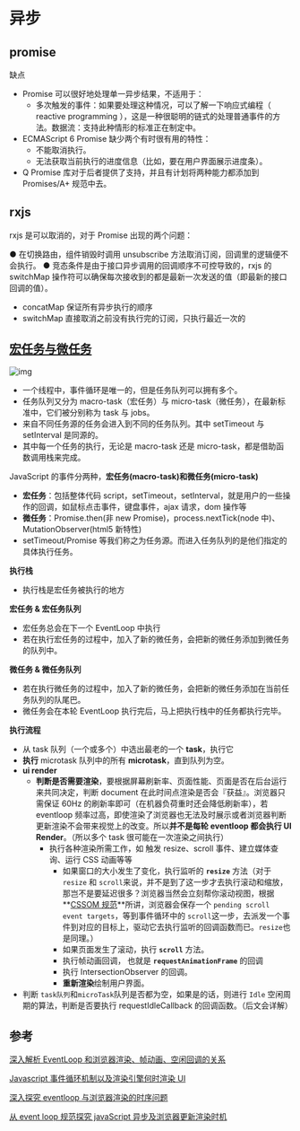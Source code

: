 # 异步

## promise

缺点

- Promise 可以很好地处理单一异步结果，不适用于：
  - 多次触发的事件：如果要处理这种情况，可以了解一下响应式编程（ reactive programming ），这是一种很聪明的链式的处理普通事件的方法。数据流：支持此种情形的标准正在制定中。
- ECMAScript 6 Promise 缺少两个有时很有用的特性：
  - 不能取消执行。
  - 无法获取当前执行的进度信息（比如，要在用户界面展示进度条）。
- Q Promise 库对于后者提供了支持，并且有计划将两种能力都添加到 Promises/A+ 规范中去。

## rxjs

rxjs 是可以取消的，对于 Promise 出现的两个问题：

● 在切换路由，组件销毁时调用 unsubscribe 方法取消订阅，回调里的逻辑便不会执行。
● 竞态条件是由于接口异步调用的回调顺序不可控导致的，rxjs 的 switchMap 操作符可以确保每次接收到的都是最新一次发送的值（即最新的接口回调的值）。

- concatMap 保证所有异步执行的顺序
- switchMap 直接取消之前没有执行完的订阅，只执行最近一次的

## [宏任务与微任务](https://jakearchibald.com/2015/tasks-microtasks-queues-and-schedules/)

![img](https://i.loli.net/2021/01/06/v6mUbtNMqxBaESu.png)

- 一个线程中，事件循环是唯一的，但是任务队列可以拥有多个。
- 任务队列又分为 macro-task（宏任务）与 micro-task（微任务），在最新标准中，它们被分别称为 task 与 jobs。
- 来自不同任务源的任务会进入到不同的任务队列。其中 setTimeout 与 setInterval 是同源的。
- 其中每一个任务的执行，无论是 macro-task 还是 micro-task，都是借助函数调用栈来完成。

JavaScript 的事件分两种，**宏任务(macro-task)**和**微任务(micro-task)**

- **宏任务**：包括整体代码 script，setTimeout，setInterval，就是用户的一些操作的回调，如鼠标点击事件，键盘事件，ajax 请求，dom 操作等
- **微任务**：Promise.then(非 new Promise)，process.nextTick(node 中)、MutationObserver(html5 新特性)
- setTimeout/Promise 等我们称之为任务源。而进入任务队列的是他们指定的具体执行任务。

**执行栈**

- 执行栈是宏任务被执行的地方

**宏任务 & 宏任务队列**

- 宏任务总会在下一个 EventLoop 中执行
- 若在执行宏任务的过程中，加入了新的微任务，会把新的微任务添加到微任务的队列中。

**微任务 & 微任务队列**

- 若在执行微任务的过程中，加入了新的微任务，会把新的微任务添加在当前任务队列的队尾巴。
- 微任务会在本轮 EventLoop 执行完后，马上把执行栈中的任务都执行完毕。

**执行流程**

- 从 task 队列（一个或多个）中选出最老的一个 **task**，执行它
- **执行** microtask 队列中的所有 **microtask**，直到队列为空。
- **ui render**
  - **判断是否需要渲染**，要根据屏幕刷新率、页面性能、页面是否在后台运行来共同决定，判断 document 在此时间点渲染是否会『获益』。浏览器只需保证 60Hz 的刷新率即可（在机器负荷重时还会降低刷新率），若 eventloop 频率过高，即使渲染了浏览器也无法及时展示或者浏览器判断更新渲染不会带来视觉上的改变。所以**并不是每轮 eventloop 都会执行 UI Render**。（所以多个 task 很可能在一次渲染之间执行）
    - 执行各种渲染所需工作，如 触发 resize、scroll 事件、建立媒体查询、运行 CSS 动画等等
      - 如果窗口的大小发生了变化，执行监听的 **`resize`** 方法（对于`resize` 和 `scroll`来说，并不是到了这一步才去执行滚动和缩放，那岂不是要延迟很多？浏览器当然会立刻帮你滚动视图，根据**[CSSOM 规范](https://link.zhihu.com/?target=https%3A//drafts.csswg.org/cssom-view/%23scrolling-events)**所讲，浏览器会保存一个 `pending scroll event targets`，等到事件循环中的 `scroll`这一步，去派发一个事件到对应的目标上，驱动它去执行监听的回调函数而已。`resize`也是同理。）
      - 如果页面发生了滚动，执行 **`scroll`** 方法。
      - 执行帧动画回调， 也就是 **`requestAnimationFrame`** 的回调
      - 执行 IntersectionObserver 的回调。
      - **重新渲染**绘制用户界面。
- 判断 `task队列`和`microTask`队列是否都为空，如果是的话，则进行 `Idle` 空闲周期的算法，判断是否要执行 requestIdleCallback 的回调函数。（后文会详解）

## 参考

[深入解析 EventLoop 和浏览器渲染、帧动画、空闲回调的关系](https://zhuanlan.zhihu.com/p/142742003)

[Javascript 事件循环机制以及渲染引擎何时渲染 UI](https://segmentfault.com/a/1190000013212944)

[深入探究 eventloop 与浏览器渲染的时序问题](https://juejin.cn/post/6844903487700992007#heading-5)

[从 event loop 规范探究 javaScript 异步及浏览器更新渲染时机](https://github.com/aooy/blog/issues/5#)
